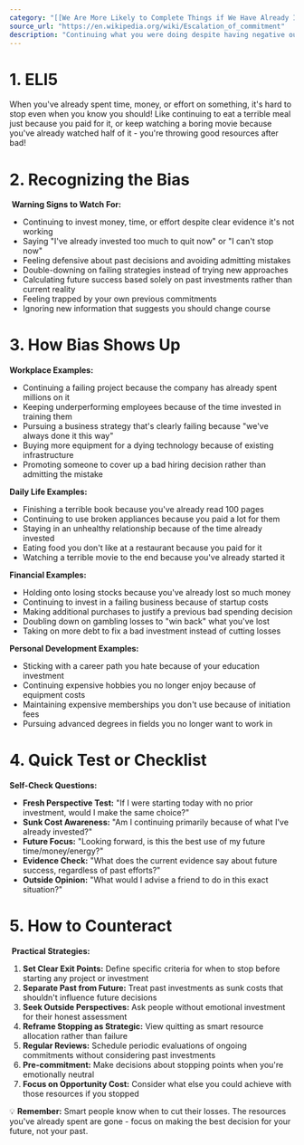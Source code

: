 ```yaml
---
category: "[[We Are More Likely to Complete Things if We Have Already Invested time and Energy in Them]]"
source_url: "https://en.wikipedia.org/wiki/Escalation_of_commitment"
description: "Continuing what you were doing despite having negative outcomes because it is in line with past decisions and actions."
---
```


# 1. ELI5

 When you've already spent time, money, or effort on something, it's hard to stop even when you know you should! Like continuing to eat a terrible meal just because you paid for it, or keep watching a boring movie because you've already watched half of it - you're throwing good resources after bad!

# 2. Recognizing the Bias

️ **Warning Signs to Watch For:**

- Continuing to invest money, time, or effort despite clear evidence it's not working
- Saying "I've already invested too much to quit now" or "I can't stop now"
- Feeling defensive about past decisions and avoiding admitting mistakes
- Double-downing on failing strategies instead of trying new approaches
- Calculating future success based solely on past investments rather than current reality
- Feeling trapped by your own previous commitments
- Ignoring new information that suggests you should change course

# 3. How Bias Shows Up

**Workplace Examples:**
- Continuing a failing project because the company has already spent millions on it
- Keeping underperforming employees because of the time invested in training them
- Pursuing a business strategy that's clearly failing because "we've always done it this way"
- Buying more equipment for a dying technology because of existing infrastructure
- Promoting someone to cover up a bad hiring decision rather than admitting the mistake

**Daily Life Examples:**
- Finishing a terrible book because you've already read 100 pages
- Continuing to use broken appliances because you paid a lot for them
- Staying in an unhealthy relationship because of the time already invested
- Eating food you don't like at a restaurant because you paid for it
- Watching a terrible movie to the end because you've already started it

**Financial Examples:**
- Holding onto losing stocks because you've already lost so much money
- Continuing to invest in a failing business because of startup costs
- Making additional purchases to justify a previous bad spending decision
- Doubling down on gambling losses to "win back" what you've lost
- Taking on more debt to fix a bad investment instead of cutting losses

**Personal Development Examples:**
- Sticking with a career path you hate because of your education investment
- Continuing expensive hobbies you no longer enjoy because of equipment costs
- Maintaining expensive memberships you don't use because of initiation fees
- Pursuing advanced degrees in fields you no longer want to work in

# 4. Quick Test or Checklist

 **Self-Check Questions:**

- **Fresh Perspective Test:** "If I were starting today with no prior investment, would I make the same choice?"
- **Sunk Cost Awareness:** "Am I continuing primarily because of what I've already invested?"
- **Future Focus:** "Looking forward, is this the best use of my future time/money/energy?"
- **Evidence Check:** "What does the current evidence say about future success, regardless of past efforts?"
- **Outside Opinion:** "What would I advise a friend to do in this exact situation?"

# 5. How to Counteract

️ **Practical Strategies:**

1. **Set Clear Exit Points:** Define specific criteria for when to stop before starting any project or investment
2. **Separate Past from Future:** Treat past investments as sunk costs that shouldn't influence future decisions
3. **Seek Outside Perspectives:** Ask people without emotional investment for their honest assessment
4. **Reframe Stopping as Strategic:** View quitting as smart resource allocation rather than failure
5. **Regular Reviews:** Schedule periodic evaluations of ongoing commitments without considering past investments
6. **Pre-commitment:** Make decisions about stopping points when you're emotionally neutral
7. **Focus on Opportunity Cost:** Consider what else you could achieve with those resources if you stopped

💡 **Remember:** Smart people know when to cut their losses. The resources you've already spent are gone - focus on making the best decision for your future, not your past.

